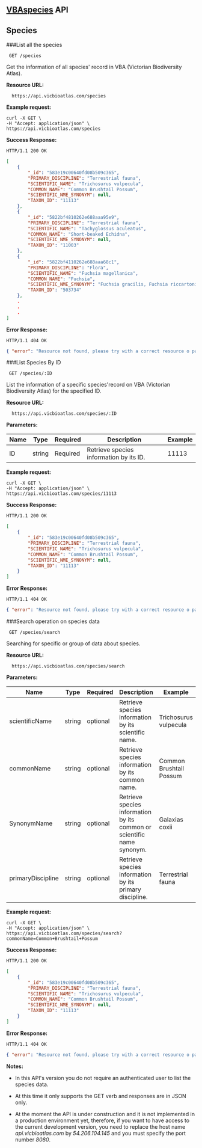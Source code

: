 **[VBAspecies](https://github.com/CodeforAustralia/VBAspecies) API**
----
**Species**
----
###List all the species

```
 GET /species
```

 Get the information of all species' record in VBA (Victorian Biodiversity Atlas).
 
 **Resource URL:**
```
  https://api.vicbioatlas.com/species
```
**Example request:**

```
curl -X GET \ 
-H "Accept: application/json" \
https://api.vicbioatlas.com/species
```

**Success Response:**

```
HTTP/1.1 200 OK
```  
```json
[
	{
		"_id": "583e19c00640fd08b509c365",
		"PRIMARY_DISCIPLINE": "Terrestrial fauna",
		"SCIENTIFIC_NAME": "Trichosurus vulpecula",
		"COMMON_NAME": "Common Brushtail Possum",
		"SCIENTIFIC_NME_SYNONYM": null,
		"TAXON_ID": "11113"
	},
    {
	    "_id": "5822bf4810262e688aaa95e9",
	    "PRIMARY_DISCIPLINE": "Terrestrial fauna",
	    "SCIENTIFIC_NAME": "Tachyglossus aculeatus",
	    "COMMON_NAME": "Short-beaked Echidna",
	    "SCIENTIFIC_NME_SYNONYM": null,
	    "TAXON_ID": "11003"
    },
    {
	    "_id": "5822bf4110262e688aaa68c1",
	    "PRIMARY_DISCIPLINE": "Flora",
	    "SCIENTIFIC_NAME": "Fuchsia magellanica",
	    "COMMON_NAME": "Fuchsia",
	    "SCIENTIFIC_NME_SYNONYM": "Fuchsia gracilis, Fuchsia riccartonii, Fuchsia magellanica var. macrostemma, Fuchsia macrostemma, Fuchsia magellanica",
	    "TAXON_ID": "503734"
    },
    .
    .
    .
]
```
  **Error Response:**
```
HTTP/1.1 404 OK
```  

```json
{ "error": "Resource not found, please try with a correct resource o parameter value" }
```

###List Species By ID

```
 GET /species/:ID
```

 List the information of a specific species'record on VBA (Victorian Biodiversity Atlas)
 for the specified ID.
 
 
 **Resource URL:**
```
  https://api.vicbioatlas.com/species/:ID
```

  
**Parameters:**

  Name | Type|Required| Description| Example
------------ | -------------| -------------| -------------| -------------
ID | string| Required| Retrieve species information by its ID.| 11113


**Example request:**

```
curl -X GET \ 
-H "Accept: application/json" \
https://api.vicbioatlas.com/species/11113
```

**Success Response:**

```
HTTP/1.1 200 OK
```  
```json
[
	{
		"_id": "583e19c00640fd08b509c365",
		"PRIMARY_DISCIPLINE": "Terrestrial fauna",
		"SCIENTIFIC_NAME": "Trichosurus vulpecula",
		"COMMON_NAME": "Common Brushtail Possum",
		"SCIENTIFIC_NME_SYNONYM": null,
		"TAXON_ID": "11113"
	}
]
```
  **Error Response:**
```
HTTP/1.1 404 OK
```  

```json
{ "error": "Resource not found, please try with a correct resource o parameter value" }
```

###Search operation on species data

```
 GET /species/search
```

 Searching for specific or group of data about species.
 
 
 **Resource URL:**
```
  https://api.vicbioatlas.com/species/search
```
**Parameters:**

  Name | Type|Required| Description| Example
------------ | -------------| -------------| -------------| -------------
scientificName | string| optional| Retrieve species information by its scientific name.| Trichosurus vulpecula
commonName| string| optional| Retrieve species information by its common name.| Common Brushtail Possum
SynonymName|string| optional| Retrieve species information by its common or scientific name synonym.| Galaxias coxii
primaryDiscipline|string| optional| Retrieve species information by its primary discipline.| Terrestrial fauna

**Example request:**

```
curl -X GET \ 
-H "Accept: application/json" \
https://api.vicbioatlas.com/species/search?commonName=Common+Brushtail+Possum
```

**Success Response:**

```
HTTP/1.1 200 OK
```  
```json
[
	{
		"_id": "583e19c00640fd08b509c365",
		"PRIMARY_DISCIPLINE": "Terrestrial fauna",
		"SCIENTIFIC_NAME": "Trichosurus vulpecula",
		"COMMON_NAME": "Common Brushtail Possum",
		"SCIENTIFIC_NME_SYNONYM": null,
		"TAXON_ID": "11113"
	}
]
```
  **Error Response:**
```
HTTP/1.1 404 OK
```  

```json
{ "error": "Resource not found, please try with a correct resource o parameter value" }
```

**Notes:**

* In this API's version you do not require an authenticated user to list the species data.

* At this time it only supports the GET verb and responses are in JSON only.

* At the moment the API is under construction and it is not implemented in a production environment yet,
therefore, if you want to have access to the current development version, you need to replace the host
name *api.vicbioatlas.com* by *54.206.104.145* and you must specify the port number *8080*.
